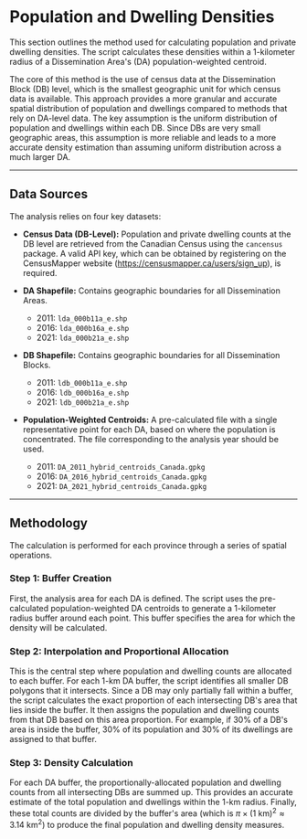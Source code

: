 # Population and Dwelling Densities

This section outlines the method used for calculating population and private dwelling densities. The script calculates these densities within a 1-kilometer radius of a Dissemination Area's (DA) population-weighted centroid.

The core of this method is the use of census data at the Dissemination Block (DB) level, which is the smallest geographic unit for which census data is available. This approach provides a more granular and accurate spatial distribution of population and dwellings compared to methods that rely on DA-level data. The key assumption is the uniform distribution of population and dwellings within each DB. Since DBs are very small geographic areas, this assumption is more reliable and leads to a more accurate density estimation than assuming uniform distribution across a much larger DA.

---
## Data Sources

The analysis relies on four key datasets:

* **Census Data (DB-Level):** Population and private dwelling counts at the DB level are retrieved from the Canadian Census using the `cancensus` package. A valid API key, which can be obtained by registering on the CensusMapper website (https://censusmapper.ca/users/sign_up), is required.

* **DA Shapefile:** Contains geographic boundaries for all Dissemination Areas.
    * 2011: `lda_000b11a_e.shp`
    * 2016: `lda_000b16a_e.shp`
    * 2021: `lda_000b21a_e.shp`

* **DB Shapefile:** Contains geographic boundaries for all Dissemination Blocks.
    * 2011: `ldb_000b11a_e.shp`
    * 2016: `ldb_000b16a_e.shp`
    * 2021: `ldb_000b21a_e.shp`

* **Population-Weighted Centroids:** A pre-calculated file with a single representative point for each DA, based on where the population is concentrated. The file corresponding to the analysis year should be used.
    * 2011: `DA_2011_hybrid_centroids_Canada.gpkg`
    * 2016: `DA_2016_hybrid_centroids_Canada.gpkg`
    * 2021: `DA_2021_hybrid_centroids_Canada.gpkg`

---
## Methodology

The calculation is performed for each province through a series of spatial operations.

### Step 1: Buffer Creation

First, the analysis area for each DA is defined. The script uses the pre-calculated population-weighted DA centroids to generate a 1-kilometer radius buffer around each point. This buffer specifies the area for which the density will be calculated.

### Step 2: Interpolation and Proportional Allocation

This is the central step where population and dwelling counts are allocated to each buffer. For each 1-km DA buffer, the script identifies all smaller DB polygons that it intersects. Since a DB may only partially fall within a buffer, the script calculates the exact proportion of each intersecting DB's area that lies inside the buffer. It then assigns the population and dwelling counts from that DB based on this area proportion. For example, if 30% of a DB's area is inside the buffer, 30% of its population and 30% of its dwellings are assigned to that buffer.

### Step 3: Density Calculation

For each DA buffer, the proportionally-allocated population and dwelling counts from all intersecting DBs are summed up. This provides an accurate estimate of the total population and dwellings within the 1-km radius. Finally, these total counts are divided by the buffer's area (which is $\pi \times (1~\text{km})^2 \approx 3.14~\text{km}^2$) to produce the final population and dwelling density measures.
